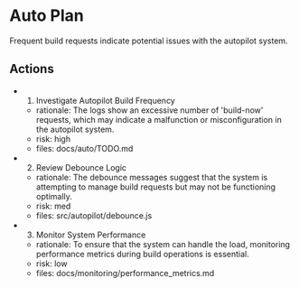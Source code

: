 # Auto Plan

Frequent build requests indicate potential issues with the autopilot system.

## Actions
- 1. Investigate Autopilot Build Frequency
  - rationale: The logs show an excessive number of 'build-now' requests, which may indicate a malfunction or misconfiguration in the autopilot system.
  - risk: high
  - files: docs/auto/TODO.md
- 2. Review Debounce Logic
  - rationale: The debounce messages suggest that the system is attempting to manage build requests but may not be functioning optimally.
  - risk: med
  - files: src/autopilot/debounce.js
- 3. Monitor System Performance
  - rationale: To ensure that the system can handle the load, monitoring performance metrics during build operations is essential.
  - risk: low
  - files: docs/monitoring/performance_metrics.md